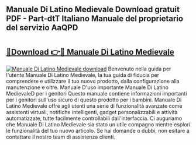 ## Manuale Di Latino Medievale Download gratuit PDF - Part-dtT Italiano Manuale del proprietario del servizio AaQPD

# <h2><a href="http://dfbvhk.blite.top/?on=Manuale+Di+Latino+Medievale">🔗Download 👉🔴 Manuale Di Latino Medievale</a></h2>

[![Manuale Di Latino Medievale download](https://i.imgur.com/lujVjoI.png)](http://dfbvhk.blite.top/?on=Manuale+Di+Latino+Medievale)
Benvenuto nella guida per l'utente Manuale Di Latino Medievale, la tua guida di fiducia per comprendere e utilizzare il tuo nuovo prodotto, dalla configurazione alla manutenzione e oltre. Manuale D'uso importante Manuale Di Latino MedievaleD per i genitori Questo manuale contiene informazioni importanti per i genitori sull'uso sicuro di questo prodotto per i bambini. Manuale Di Latino Medievale offre agli utenti una serie di funzionalità avanzate come assistenti virtuali, notifiche intelligenti, gadget personalizzabili e attività automatizzate, tutte facilmente controllabili dall'interfaccia. Ci auguriamo che Manuale Di Latino Medievale sia stato un utile compagno mentre esplori le funzionalità del tuo nuovo articolo. Se hai domande o dubbi, non esitare a contattare il nostro team di assistenza clienti.
